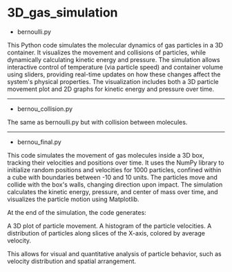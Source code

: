 # 3D_gas_simulation
- bernoulli.py

This Python code simulates the molecular dynamics of gas particles in a 3D container. It visualizes the movement and collisions of particles, while dynamically calculating kinetic energy and pressure. The simulation allows interactive control of temperature (via particle speed) and container volume using sliders, providing real-time updates on how these changes affect the system's physical properties. The visualization includes both a 3D particle movement plot and 2D graphs for kinetic energy and pressure over time.

---

- bernou_collision.py

The same as bernoulli.py but with collision between molecules.

---

- bernou_final.py

This code simulates the movement of gas molecules inside a 3D box, tracking their velocities and positions over time. It uses the NumPy library to initialize random positions and velocities for 1000 particles, confined within a cube with boundaries between -10 and 10 units. The particles move and collide with the box's walls, changing direction upon impact. The simulation calculates the kinetic energy, pressure, and center of mass over time, and visualizes the particle motion using Matplotlib.

At the end of the simulation, the code generates:

  A 3D plot of particle movement.
  A histogram of the particle velocities.
  A distribution of particles along slices of the X-axis, colored by average velocity.

This allows for visual and quantitative analysis of particle behavior, such as velocity distribution and spatial arrangement.
